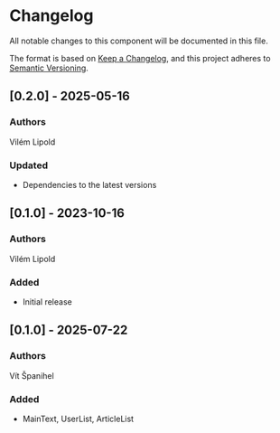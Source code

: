 # Changelog
All notable changes to this component will be documented in this file.

The format is based on [Keep a Changelog](https://keepachangelog.com/en/1.0.0/),
and this project adheres to [Semantic Versioning](https://semver.org/spec/v2.0.0.html).

## [0.2.0] - 2025-05-16
### Authors
Vilém Lipold
### Updated
- Dependencies to the latest versions

## [0.1.0] - 2023-10-16
### Authors
Vilém Lipold
### Added
- Initial release

## [0.1.0] - 2025-07-22
### Authors
Vít Španihel
### Added
- MainText, UserList, ArticleList
